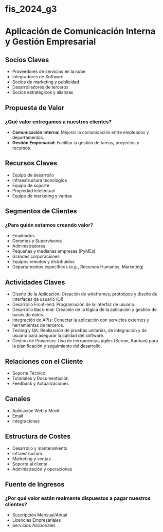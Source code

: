 # fis_2024_g3
# Aplicación de Comunicación Interna y Gestión Empresarial

## Socios Claves

- Proveedores de servicios en la nube
- Integradores de Software
- Socios de marketing y publicidad
- Desarrolladores de terceros
- Socios estratégicos y alianzas

## Propuesta de Valor

### ¿Qué valor entregamos a nuestros clientes?

- **Comunicación Interna:** Mejorar la comunicación entre empleados y departamentos.
- **Gestión Empresarial:** Facilitar la gestión de tareas, proyectos y recursos.

## Recursos Claves

- Equipo de desarrollo
- Infraestructura tecnológica
- Equipo de soporte
- Propiedad intelectual
- Equipo de marketing y ventas

## Segmentos de Clientes

### ¿Para quién estamos creando valor?

- Empleados
- Gerentes y Supervisores
- Administradores
- Pequeñas y medianas empresas (PyMEs)
- Grandes corporaciones
- Equipos remotos y distribuidos
- Departamentos específicos (e.g., Recursos Humanos, Marketing)

## Actividades Claves

- Diseño de la Aplicación: Creación de wireframes, prototipos y diseño de interfaces de usuario (UI).
- Desarrollo Front-end: Programación de la interfaz de usuario.
- Desarrollo Back-end: Creación de la lógica de la aplicación y gestión de bases de datos.
- Integración de APIs: Conectar la aplicación con servicios externos y herramientas de terceros.
- Testing y QA: Realización de pruebas unitarias, de integración y de usuario para asegurar la calidad del software.
- Gestión de Proyectos: Uso de herramientas ágiles (Scrum, Kanban) para la planificación y seguimiento del desarrollo.

## Relaciones con el Cliente

- Soporte Técnico
- Tutoriales y Documentación
- Feedback y Actualizaciones

## Canales

- Aplicación Web y Móvil
- Email
- Integraciones

## Estructura de Costes

- Desarrollo y mantenimiento
- Infraestructura
- Marketing y ventas
- Soporte al cliente
- Administración y operaciones

## Fuente de Ingresos

### ¿Por qué valor están realmente dispuestos a pagar nuestros clientes?

- Suscripción Mensual/Anual
- Licencias Empresariales
- Servicios Adicionales
```
